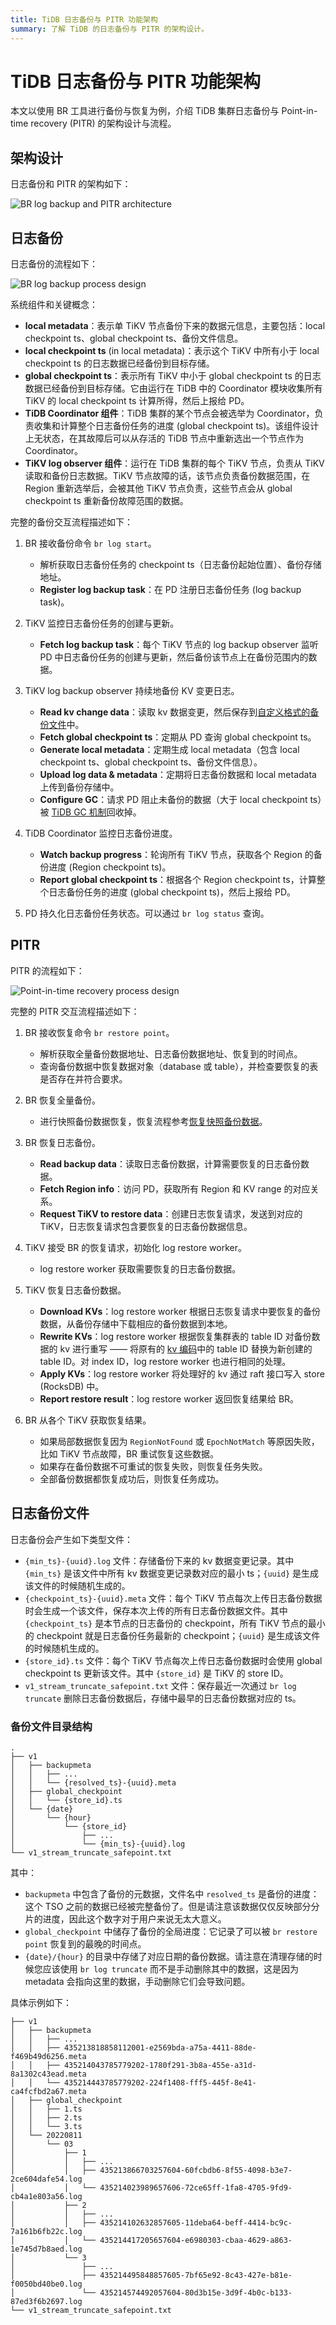 ```yaml
---
title: TiDB 日志备份与 PITR 功能架构
summary: 了解 TiDB 的日志备份与 PITR 的架构设计。
---
```


# TiDB 日志备份与 PITR 功能架构

本文以使用 BR 工具进行备份与恢复为例，介绍 TiDB 集群日志备份与 Point-in-time recovery (PITR) 的架构设计与流程。

## 架构设计

日志备份和 PITR 的架构如下：

![BR log backup and PITR architecture](/media/br/br-log-arch.png)

## 日志备份

日志备份的流程如下：

![BR log backup process design](/media/br/br-log-backup-ts.png)

系统组件和关键概念：

* **local metadata**：表示单 TiKV 节点备份下来的数据元信息，主要包括：local checkpoint ts、global checkpoint ts、备份文件信息。
* **local checkpoint ts** (in local metadata)：表示这个 TiKV 中所有小于 local checkpoint ts 的日志数据已经备份到目标存储。
* **global checkpoint ts**：表示所有 TiKV 中小于 global checkpoint ts 的日志数据已经备份到目标存储。它由运行在 TiDB 中的 Coordinator 模块收集所有 TiKV 的 local checkpoint ts 计算所得，然后上报给 PD。
* **TiDB Coordinator 组件**：TiDB 集群的某个节点会被选举为 Coordinator，负责收集和计算整个日志备份任务的进度 (global checkpoint ts)。该组件设计上无状态，在其故障后可以从存活的 TiDB 节点中重新选出一个节点作为 Coordinator。
* **TiKV log observer 组件**：运行在 TiDB 集群的每个 TiKV 节点，负责从 TiKV 读取和备份日志数据。TiKV 节点故障的话，该节点负责备份数据范围，在 Region 重新选举后，会被其他 TiKV 节点负责，这些节点会从 global checkpoint ts 重新备份故障范围的数据。

完整的备份交互流程描述如下：

1. BR 接收备份命令 `br log start`。
   * 解析获取日志备份任务的 checkpoint ts（日志备份起始位置）、备份存储地址。
   * **Register log backup task**：在 PD 注册日志备份任务 (log backup task)。

2. TiKV 监控日志备份任务的创建与更新。
   * **Fetch log backup task**：每个 TiKV 节点的 log backup observer 监听 PD 中日志备份任务的创建与更新，然后备份该节点上在备份范围内的数据。

3. TiKV log backup observer 持续地备份 KV 变更日志。
   * **Read kv change data**：读取 kv 数据变更，然后保存到[自定义格式的备份文件](#日志备份文件)中。
   * **Fetch global checkpoint ts**：定期从 PD 查询 global checkpoint ts。
   * **Generate local metadata**：定期生成 local metadata（包含 local checkpoint ts、global checkpoint ts、备份文件信息）。
   * **Upload log data & metadata**：定期将日志备份数据和 local metadata 上传到备份存储中。
   * **Configure GC**：请求 PD 阻止未备份的数据（大于 local checkpoint ts）被 [TiDB GC 机制](/garbage-collection-overview.md)回收掉。

4. TiDB Coordinator 监控日志备份进度。
   * **Watch backup progress**：轮询所有 TiKV 节点，获取各个 Region 的备份进度 (Region checkpoint ts)。
   * **Report global checkpoint ts**：根据各个 Region checkpoint ts，计算整个日志备份任务的进度 (global checkpoint ts)，然后上报给 PD。

5. PD 持久化日志备份任务状态。可以通过 `br log status` 查询。

## PITR

PITR 的流程如下：

![Point-in-time recovery process design](/media/br/pitr-ts.png)

完整的 PITR 交互流程描述如下：

1. BR 接收恢复命令 `br restore point`。
   * 解析获取全量备份数据地址、日志备份数据地址、恢复到的时间点。
   * 查询备份数据中恢复数据对象（database 或 table），并检查要恢复的表是否存在并符合要求。

2. BR 恢复全量备份。
   * 进行快照备份数据恢复，恢复流程参考[恢复快照备份数据](/br/br-snapshot-architecture.md#恢复流程)。

3. BR 恢复日志备份。
   * **Read backup data**：读取日志备份数据，计算需要恢复的日志备份数据。
   * **Fetch Region info**：访问 PD，获取所有 Region 和 KV range 的对应关系。
   * **Request TiKV to restore data**：创建日志恢复请求，发送到对应的 TiKV，日志恢复请求包含要恢复的日志备份数据信息。

4. TiKV 接受 BR 的恢复请求，初始化 log restore worker。
   * log restore worker 获取需要恢复的日志备份数据。

5. TiKV 恢复日志备份数据。
   * **Download KVs**：log restore worker 根据日志恢复请求中要恢复的备份数据，从备份存储中下载相应的备份数据到本地。
   * **Rewrite KVs**：log restore worker 根据恢复集群表的 table ID 对备份数据的 kv 进行重写 —— 将原有的 [kv 编码](/tidb-computing.md#表数据与-key-value-的映射关系)中的 table ID 替换为新创建的 table ID。对 index ID，log restore worker 也进行相同的处理。
   * **Apply KVs**：log restore worker 将处理好的 kv 通过 raft 接口写入 store (RocksDB) 中。
   * **Report restore result**：log restore worker 返回恢复结果给 BR。

6. BR 从各个 TiKV 获取恢复结果。
   * 如果局部数据恢复因为 `RegionNotFound` 或 `EpochNotMatch` 等原因失败，比如 TiKV 节点故障，BR 重试恢复这些数据。
   * 如果存在备份数据不可重试的恢复失败，则恢复任务失败。
   * 全部备份数据都恢复成功后，则恢复任务成功。

## 日志备份文件

日志备份会产生如下类型文件：

- `{min_ts}-{uuid}.log` 文件：存储备份下来的 kv 数据变更记录。其中 `{min_ts}` 是该文件中所有 kv 数据变更记录数对应的最小 ts；`{uuid}` 是生成该文件的时候随机生成的。
- `{checkpoint_ts}-{uuid}.meta` 文件：每个 TiKV 节点每次上传日志备份数据时会生成一个该文件，保存本次上传的所有日志备份数据文件。其中 `{checkpoint_ts}` 是本节点的日志备份的 checkpoint，所有 TiKV 节点的最小的 checkpoint 就是日志备份任务最新的 checkpoint；`{uuid}` 是生成该文件的时候随机生成的。
- `{store_id}.ts` 文件：每个 TiKV 节点每次上传日志备份数据时会使用 global checkpoint ts 更新该文件。其中 `{store_id}` 是 TiKV 的 store ID。
- `v1_stream_truncate_safepoint.txt` 文件：保存最近一次通过 `br log truncate` 删除日志备份数据后，存储中最早的日志备份数据对应的 ts。

### 备份文件目录结构

```
.
├── v1
│   ├── backupmeta
│   │   ├── ...
│   │   └── {resolved_ts}-{uuid}.meta
│   ├── global_checkpoint
│   │   └── {store_id}.ts
│   └── {date}
│       └── {hour}
│           └── {store_id}
│               ├── ...
│               └── {min_ts}-{uuid}.log
└── v1_stream_truncate_safepoint.txt
```

其中：

- `backupmeta` 中包含了备份的元数据，文件名中 `resolved_ts` 是备份的进度：这个 TSO 之前的数据已经被完整备份了。但是请注意该数据仅仅反映部分分片的进度，因此这个数字对于用户来说无太大意义。
- `global_checkpoint` 中储存了备份的全局进度：它记录了可以被 `br restore point` 恢复到的最晚的时间点。
- `{date}/{hour}` 的目录中存储了对应日期的备份数据。请注意在清理存储的时候您应该使用 `br log truncate` 而不是手动删除其中的数据，这是因为 metadata 会指向这里的数据，手动删除它们会导致问题。

具体示例如下：

```
├── v1
│   ├── backupmeta
│   │   ├── ...
│   │   ├── 435213818858112001-e2569bda-a75a-4411-88de-f469b49d6256.meta
│   │   ├── 435214043785779202-1780f291-3b8a-455e-a31d-8a1302c43ead.meta
│   │   └── 435214443785779202-224f1408-fff5-445f-8e41-ca4fcfbd2a67.meta
│   ├── global_checkpoint
│   │   ├── 1.ts
│   │   ├── 2.ts
│   │   └── 3.ts
│   └── 20220811
│       └── 03
│           ├── 1
│           │   ├── ...
│           │   ├── 435213866703257604-60fcbdb6-8f55-4098-b3e7-2ce604dafe54.log
│           │   └── 435214023989657606-72ce65ff-1fa8-4705-9fd9-cb4a1e803a56.log
│           ├── 2
│           │   ├── ...
│           │   ├── 435214102632857605-11deba64-beff-4414-bc9c-7a161b6fb22c.log
│           │   └── 435214417205657604-e6980303-cbaa-4629-a863-1e745d7b8aed.log
│           └── 3
│               ├── ...
│               ├── 435214495848857605-7bf65e92-8c43-427e-b81e-f0050bd40be0.log
│               └── 435214574492057604-80d3b15e-3d9f-4b0c-b133-87ed3f6b2697.log
└── v1_stream_truncate_safepoint.txt
```
